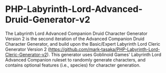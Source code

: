 # PHP-Labyrinth-Lord-Advanced-Druid-Generator-v2
The Labyrinth Lord Advanced Companion Druid Character Generator Version 2 is the second iteration of the Advanced Companion Druid Character Generator, and build upon the Basic/Expert Labyrinth Lord Cleric Generator Version 2 (https://github.com/mark-tasaka/PHP-Labyrinth-Lord-Cleric-Generator-v2). This generator uses Goblinoid Games' Labyrinth Lord Advanced Companion ruleset to randomly generate characters, and contains optional features (i.e., species) for character generation.
